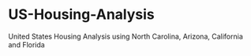 # US-Housing-Analysis
United States Housing Analysis using North Carolina, Arizona, California and Florida
